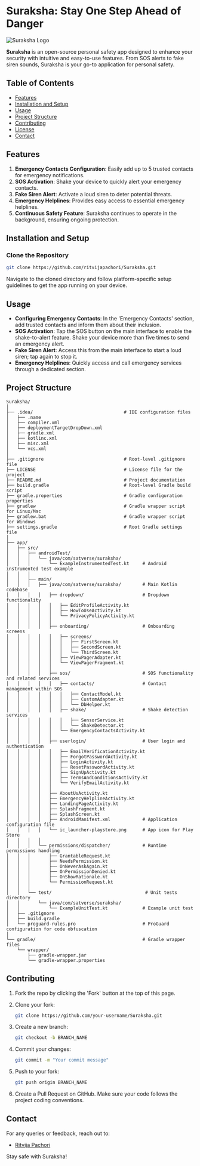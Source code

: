 # Suraksha: Stay One Step Ahead of Danger

![Suraksha Logo](https://github.com/ritvijapachori/Suraksha/blob/master/app/src/main/res/drawable/surkasha_banner.png)

**Suraksha** is an open-source personal safety app designed to enhance your security with intuitive and easy-to-use features. From SOS alerts to fake siren sounds, Suraksha is your go-to application for personal safety.

## Table of Contents
- [Features](#features)
- [Installation and Setup](#installation-and-setup)
- [Usage](#usage)
- [Project Structure](#project-structure)
- [Contributing](#contributing)
- [License](#license)
- [Contact](#contact)

## Features

1. **Emergency Contacts Configuration**: Easily add up to 5 trusted contacts for emergency notifications.
2. **SOS Activation**: Shake your device to quickly alert your emergency contacts.
3. **Fake Siren Alert**: Activate a loud siren to deter potential threats.
4. **Emergency Helplines**: Provides easy access to essential emergency helplines.
5. **Continuous Safety Feature**: Suraksha continues to operate in the background, ensuring ongoing protection.

## Installation and Setup

### Clone the Repository

```bash
git clone https://github.com/ritvijapachori/Suraksha.git
```

Navigate to the cloned directory and follow platform-specific setup guidelines to get the app running on your device.

## Usage

- **Configuring Emergency Contacts**: In the 'Emergency Contacts' section, add trusted contacts and inform them about their inclusion.
- **SOS Activation**: Tap the SOS button on the main interface to enable the shake-to-alert feature. Shake your device more than five times to send an emergency alert.
- **Fake Siren Alert**: Access this from the main interface to start a loud siren; tap again to stop it.
- **Emergency Helplines**: Quickly access and call emergency services through a dedicated section.

## Project Structure

```plaintext
Suraksha/
│
├── .idea/                                  # IDE configuration files
│   ├── .name
│   ├── compiler.xml
│   ├── deploymentTargetDropDown.xml
│   ├── gradle.xml
│   ├── kotlinc.xml
│   ├── misc.xml
│   └── vcs.xml
│
├── .gitignore                              # Root-level .gitignore file
├── LICENSE                                 # License file for the project
├── README.md                               # Project documentation
├── build.gradle                            # Root-level Gradle build script
├── gradle.properties                       # Gradle configuration properties
├── gradlew                                 # Gradle wrapper script for Linux/Mac
├── gradlew.bat                             # Gradle wrapper script for Windows
├── settings.gradle                         # Root Gradle settings file
│
├── app/
│   ├── src/
│   │   ├── androidTest/
│   │   │   └── java/com/satverse/suraksha/
│   │   │       └── ExampleInstrumentedTest.kt     # Android instrumented test example
│   │   │
│   │   ├── main/                                  
│   │   │   ├── java/com/satverse/suraksha/        # Main Kotlin codebase
│   │   │   │   ├── dropdown/                      # Dropdown functionality
│   │   │   │   │   ├── EditProfileActivity.kt
│   │   │   │   │   ├── HowToUseActivity.kt
│   │   │   │   │   └── PrivacyPolicyActivity.kt
│   │   │   │   │
│   │   │   │   ├── onboarding/                    # Onboarding screens
│   │   │   │   │   ├── screens/
│   │   │   │   │   │   ├── FirstScreen.kt
│   │   │   │   │   │   ├── SecondScreen.kt
│   │   │   │   │   │   └── ThirdScreen.kt
│   │   │   │   │   ├── ViewPagerAdapter.kt
│   │   │   │   │   └── ViewPagerFragment.kt
│   │   │   │   │
│   │   │   │   ├── sos/                           # SOS functionality and related services
│   │   │   │   │   ├── contacts/                  # Contact management within SOS
│   │   │   │   │   │   ├── ContactModel.kt
│   │   │   │   │   │   ├── CustomAdapter.kt
│   │   │   │   │   │   └── DbHelper.kt
│   │   │   │   │   ├── shake/                     # Shake detection services
│   │   │   │   │   │   ├── SensorService.kt
│   │   │   │   │   │   └── ShakeDetector.kt
│   │   │   │   │   └── EmergencyContactsActivity.kt
│   │   │   │   │
│   │   │   │   ├── userlogin/                     # User login and authentication
│   │   │   │   │   ├── EmailVerificationActivity.kt
│   │   │   │   │   ├── ForgotPasswordActivity.kt
│   │   │   │   │   ├── LoginActivity.kt
│   │   │   │   │   ├── ResetPasswordActivity.kt
│   │   │   │   │   ├── SignUpActivity.kt
│   │   │   │   │   ├── TermsAndConditionsActivity.kt
│   │   │   │   │   └── VerifyEmailActivity.kt
│   │   │   │   │
│   │   │   │   ├── AboutUsActivity.kt
│   │   │   │   ├── EmergencyHelplineActivity.kt
│   │   │   │   ├── LandingPageActivity.kt
│   │   │   │   ├── SplashFragment.kt
│   │   │   │   ├── SplashScreen.kt
│   │   │   │   ├── AndroidManifest.xml            # Application configuration file
│   │   │   │   └── ic_launcher-playstore.png      # App icon for Play Store
│   │   │   │  
│   │   │   └── permissions/dispatcher/            # Runtime permissions handling
│   │   │       ├── GrantableRequest.kt
│   │   │       ├── NeedsPermission.kt
│   │   │       ├── OnNeverAskAgain.kt
│   │   │       ├── OnPermissionDenied.kt
│   │   │       ├── OnShowRationale.kt
│   │   │       └── PermissionRequest.kt
│   │   │
│   │   └── test/                                   # Unit tests directory
│   │       └── java/com/satverse/suraksha/
│   │           └── ExampleUnitTest.kt             # Example unit test
│   ├── .gitignore    
│   ├── build.gradle 
│   └── proguard-rules.pro                         # ProGuard configuration for code obfuscation
│
└── gradle/                                        # Gradle wrapper files
    └── wrapper/
        ├── gradle-wrapper.jar
        └── gradle-wrapper.properties
```

## Contributing

1. Fork the repo by clicking the 'Fork' button at the top of this page.
2. Clone your fork:

    ```bash
    git clone https://github.com/your-username/Suraksha.git
    ```

3. Create a new branch:

    ```bash
    git checkout -b BRANCH_NAME
    ```

4. Commit your changes:

    ```bash
    git commit -m "Your commit message"
    ```

5. Push to your fork:

    ```bash
    git push origin BRANCH_NAME
    ```

6. Create a Pull Request on GitHub. Make sure your code follows the project coding conventions.

## Contact

For any queries or feedback, reach out to:
- [Ritvija Pachori](mailto:ritvija.pachori@email.com)

Stay safe with Suraksha!
